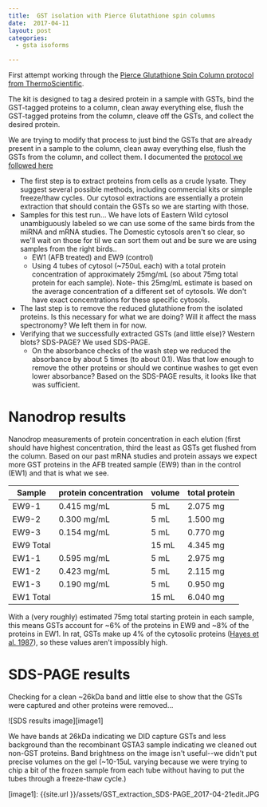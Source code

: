 ```yaml
---
title:  GST isolation with Pierce Glutathione spin columns
date:  2017-04-11
layout: post
categories:
  - gsta isoforms

---
```

First attempt working through the [Pierce Glutathione Spin Column protocol from ThermoScientific][1].

The kit is designed to tag a desired protein in a sample with GSTs, bind the GST-tagged proteins to a column, clean away everything else, flush the GST-tagged proteins from the column, cleave off the GSTs, and collect the desired protein.

We are trying to modify that process to just bind the GSTs that are already present in a sample to the column, clean away everything else, flush the GSTs from the column, and collect them. I documented the [protocol we followed here][2]

  * The first step is to extract proteins from cells as a crude lysate. They suggest several possible methods, including commercial kits or simple freeze/thaw cycles. Our cytosol extractions are essentially a protein extraction that should contain the GSTs so we are starting with those.
  * Samples for this test run... We have lots of Eastern Wild cytosol unambiguously labeled so we can use some of the same birds from the miRNA and mRNA studies. The Domestic cytosols aren't so clear, so we'll wait on those for til we can sort them out and be sure we are using samples from the right birds..
    * EW1 (AFB treated) and EW9 (control)
    * Using 4 tubes of cytosol (~750uL each) with a total protein concentration of approximately 25mg/mL (so about 75mg total protein for each sample). Note- this 25mg/mL estimate is based on the average concentration of a different set of cytosols. We don't have exact concentrations for these specific cytosols.
  * The last step is to remove the reduced glutathione from the isolated proteins. Is this necessary for what we are doing? Will it affect the mass spectronomy? We left them in for now.
  * Verifying that we successfully extracted GSTs (and little else)? Western blots? SDS-PAGE? We used SDS-PAGE.
    * On the absorbance checks of the wash step we reduced the absorbance by about 5 times (to about 0.1). Was that low enough to remove the other proteins or should we continue washes to get even lower absorbance? Based on the SDS-PAGE results, it looks like that was sufficient.

# Nanodrop results

Nanodrop measurements of protein concentration in each elution (first should have highest concentration, third the least as GSTs get flushed from the column. Based on our past mRNA studies and protein assays we expect more GST proteins in the AFB treated sample (EW9) than in the control (EW1) and that is what we see.

| Sample | protein concentration | volume | total protein |
| --- | --- | --- | --- |
| EW9-1 | 0.415 mg/mL | 5 mL | 2.075 mg |
| EW9-2 | 0.300 mg/mL | 5 mL | 1.500 mg |
| EW9-3 | 0.154 mg/mL | 5 mL | 0.770 mg |
| EW9 Total | | 15 mL | 4.345 mg |
| EW1-1 | 0.595 mg/mL | 5 mL | 2.975 mg |
| EW1-2 | 0.423 mg/mL | 5 mL | 2.115 mg |
| EW1-3 | 0.190 mg/mL | 5 mL | 0.950 mg |
| EW1 Total | | 15 mL | 6.040 mg |

With a (very roughly) estimated 75mg total starting protein in each sample, this means GSTs account for ~6% of the proteins in EW9 and ~8% of the proteins in EW1. In rat, GSTs make up 4% of the cytosolic proteins ([Hayes et al. 1987][3]), so these values aren't impossibly high.

# SDS-PAGE results

Checking for a clean ~26kDa band and little else to show that the GSTs were captured and other proteins were removed...

![SDS results image][image1]

We have bands at 26kDa indicating we DID capture GSTs and less background than the recombinant GSTA3 sample indicating we cleaned out non-GST proteins. Band brightness on the image isn't useful--we didn't put precise volumes on the gel (~10-15uL varying because we were trying to chip a bit of the frozen sample from each tube without having to put the tubes through a freeze-thaw cycle.)

[1]: https://drive.google.com/file/d/0B0DnkQIRAeIINWhaXzIzN2hkTFE/view?usp=sharing
[2]: https://drive.google.com/open?id=1G8fhYLR94R9xw4rQQ-DeS5o0aTYLqgB8tXIOPKq6_vs
[3]: http://www.biochemsoctrans.org/content/ppbiost/15/4/721.full.pdf
[image1]: {{site.url }}/assets/GST_extraction_SDS-PAGE_2017-04-21edit.JPG
